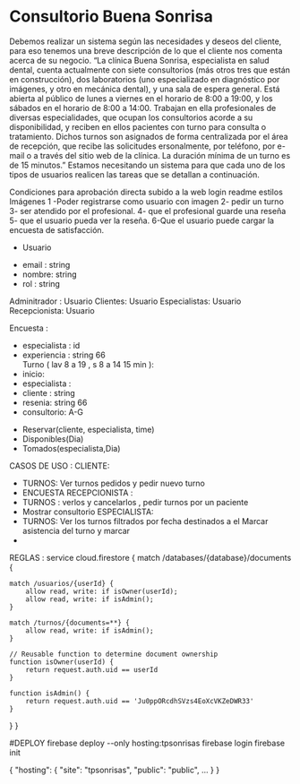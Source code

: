 # Consultorio Buena Sonrisa
Debemos realizar un sistema según las necesidades y deseos del cliente, para eso tenemos una
breve descripción de lo que el cliente nos comenta acerca de su negocio.
“La clínica Buena Sonrisa, especialista en salud dental, cuenta actualmente con siete consultorios (más otros tres que están en construcción), dos laboratorios (uno especializado en diagnóstico por imágenes, y otro en mecánica dental), y una sala de espera general. Está abierta al público de lunes a viernes en el horario de 8:00 a 19:00, y los
sábados en el horario de 8:00 a 14:00. Trabajan en ella profesionales de diversas especialidades, que ocupan los consultorios acorde a su disponibilidad, y reciben en ellos pacientes con turno para consulta o tratamiento. Dichos turnos son asignados de forma centralizada por el área de recepción, que recibe las solicitudes ersonalmente, por teléfono, por e-mail o a través del sitio web de la clínica. La duración mínima de un turno es de 15 minutos.” Estamos necesitando un sistema para que cada uno de los tipos de usuarios realicen las tareas que se detallan a continuación. 


Condiciones para aprobación directa
subido a la web
login
readme
estilos
Imágenes
1 -Poder registrarse como usuario con imagen
2- pedir un turno
3- ser atendido por el profesional.
4- que el profesional guarde una reseña
5- que el usuario pueda ver la reseña.
6-Que el usuario puede cargar la encuesta de satisfacción.


* Usuario
 - email : string 
 - nombre: string 
 - rol : string 

Adminitrador : Usuario
Clientes: Usuario
Especialistas: Usuario  
Recepcionista: Usuario

Encuesta : 
  - especialista : id
  - experiencia : string 66  
Turno ( lav 8 a 19 , s 8 a 14 15 min  ): 
  - inicio:   
  - especialista : 
  - cliente : string  
  - resenia: string 66
  - consultorio: A-G
+ Reservar(cliente, especialista, time)  
+ Disponibles(Dia)
+ Tomados(especialista,Dia)




CASOS DE USO : 
CLIENTE: 
- TURNOS: Ver turnos pedidos y pedir nuevo turno 
- ENCUESTA 
RECEPCIONISTA : 
- TURNOS : verlos y cancelarlos , pedir turnos por un paciente 
- Mostrar consultorio 
ESPECIALISTA: 
- TURNOS: Ver los turnos filtrados por fecha destinados a el Marcar asistencia del turno y marcar 
- 

REGLAS : 
service cloud.firestore {
  match /databases/{database}/documents {
 
    match /usuarios/{userId} {
        allow read, write: if isOwner(userId);
        allow read, write: if isAdmin();
    }
    
    match /turnos/{documents=**} {
        allow read, write: if isAdmin();
    }

    // Reusable function to determine document ownership
    function isOwner(userId) {
        return request.auth.uid == userId
    }
    
    function isAdmin() {
        return request.auth.uid == 'Ju0ppORcdhSVzs4EoXcVKZeDWR33'
    }
  }
}

#DEPLOY 
firebase deploy --only hosting:tpsonrisas
firebase login
firebase init


{
  "hosting": {
    "site": "tpsonrisas",
    "public": "public",
    ...
  }
}
